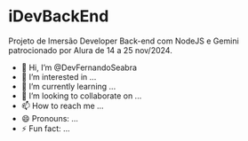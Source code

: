 # iDevBackEnd
Projeto de Imersão Developer Back-end com NodeJS e Gemini patrocionado por Alura de 14 a 25 nov/2024.
- 👋 Hi, I’m @DevFernandoSeabra
- 👀 I’m interested in ...
- 🌱 I’m currently learning ...
- 💞️ I’m looking to collaborate on ...
- 📫 How to reach me ...
- 😄 Pronouns: ...
- ⚡ Fun fact: ...


<!---
DevFernandoSeabra/DevFernandoSeabra is a ✨ special ✨ repository because its `README.md` (this file) appears on your GitHub profile.
You can click the Preview link to take a look at your changes.
--->
